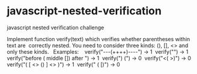# javascript-nested-verification
javascript nested verification challenge

  
Implement‌ ‌function‌ ‌verify(text)‌ ‌which‌ ‌verifies‌ ‌whether‌ ‌parentheses‌ ‌within‌ ‌text‌ ‌are‌ ‌
correctly‌ ‌nested.‌ ‌You‌ ‌need‌ ‌to‌ ‌consider‌ ‌three‌ ‌kinds:‌ ‌(),‌ ‌[],‌ ‌<>‌ ‌and‌ ‌‌only‌‌ ‌these‌ ‌kinds.‌ ‌
 ‌
Examples:‌ ‌
 ‌ ‌
verify("---(++++)----")‌ ‌->‌ ‌1‌ ‌
verify("")‌ ‌->‌ ‌1‌ ‌
verify("before‌ ‌(‌ ‌middle‌ ‌[])‌ ‌after‌ ‌")‌ ‌->‌ ‌1‌ ‌
verify(")‌ ‌(")‌ ‌->‌ ‌0‌ ‌
verify("<(‌   ‌>)")‌ ‌->‌ ‌0‌ ‌
verify("(‌  ‌[‌  ‌<>‌  ‌()‌  ‌]‌  ‌<>‌  ‌)")‌ ‌->‌ ‌1‌ ‌
verify("‌   ‌(‌      ‌[)")‌ ‌->‌ ‌0‌
